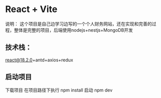 # React + Vite
说明：
这个项目是自己边学习边写的一个个人财务网站，还在实现和完善的过程，整体是完整的项目，后端使用nodejs+nestjs+MongoDB开发
## 技术栈：
react@18.2.0+antd+axios+redux


## 启动项目
下载项目
在项目路径下执行 npm install 
启动 npm dev

